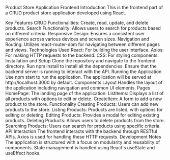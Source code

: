 Product Store Application Frontend
Introduction
This is the frontend part of a CRUD product store application developed using React. 

Key Features
CRUD Functionalities: Create, read, update, and delete products.
Search Functionality: Allows users to search for products based on different criteria.
Responsive Design: Ensures a consistent user experience across various devices and screen sizes.
Navigation and Routing: Utilizes react-router-dom for navigating between different pages and views.
Technologies Used
React: For building the user interface.
Axios: For making HTTP requests to the backend.
CSS: For styling components.
Installation and Setup
Clone the repository and navigate to the frontend directory.
Run npm install to install all the dependencies.
Ensure that the backend server is running to interact with the API.
Running the Application
Use npm start to run the application.
The application will be served at http://localhost:3000 by default.
Components
Layout
Handles the layout of the application including navigation and common UI elements.
Pages
HomePage: The landing page of the application.
ListItems: Displays a list of all products with options to edit or delete.
CreateItem: A form to add a new product to the store.
Functionality
Creating Products: Users can add new products to the store.
Listing Products: Products are listed, with options for editing or deleting.
Editing Products: Provides a modal for editing existing products.
Deleting Products: Allows users to delete products from the store.
Searching Products: Users can search for products using specific criteria.
API Interaction
The frontend interacts with the backend through RESTful APIs.
Axios is used for handling these HTTP requests.
Development Notes
The application is structured with a focus on modularity and reusability of components.
State management is handled using React's useState and useEffect hooks.
